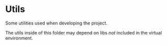 # Utils

Some utilities used when developing the project.

The utils inside of this folder may depend on libs
*not* included in the virtual environment.
